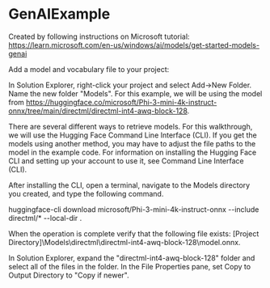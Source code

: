 # GenAIExample

Created by following instructions on Microsoft tutorial: https://learn.microsoft.com/en-us/windows/ai/models/get-started-models-genai

Add a model and vocabulary file to your project:

In Solution Explorer, right-click your project and select Add->New Folder. Name the new folder "Models". For this example, we will be using the model from https://huggingface.co/microsoft/Phi-3-mini-4k-instruct-onnx/tree/main/directml/directml-int4-awq-block-128.

There are several different ways to retrieve models. For this walkthrough, we will use the Hugging Face Command Line Interface (CLI). If you get the models using another method, you may have to adjust the file paths to the model in the example code. For information on installing the Hugging Face CLI and setting up your account to use it, see Command Line Interface (CLI).

After installing the CLI, open a terminal, navigate to the Models directory you created, and type the following command.

huggingface-cli download microsoft/Phi-3-mini-4k-instruct-onnx --include directml/* --local-dir .

When the operation is complete verify that the following file exists: [Project Directory]\Models\directml\directml-int4-awq-block-128\model.onnx.

In Solution Explorer, expand the "directml-int4-awq-block-128" folder and select all of the files in the folder. In the File Properties pane, set Copy to Output Directory to "Copy if newer".
